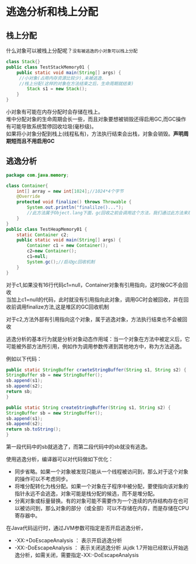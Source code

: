 # 逃逸分析和栈上分配

## 栈上分配
什么对象可以被栈上分配呢？`没有被逃逸的小对象可以栈上分配`
```java
class Stack{}
public class TestStackMemory01 {
	public static void main(String[] args) {
     //小对象(占用内存资源比较少),未被逃逸.
     //栈上分配(这样的对象在方法结束之后，生命周期就结束)
		Stack s1 = new Stack();
	}
}
```
小对象有可能在内存分配时会存储在栈上。</br>
堆中分配对象的生命周期会长一些，而且对象要想被销毁还得启用GC,而GC操作有可能导致系统暂停回收垃圾(毫秒级)。</br>
如果将小对象分配到栈上(线程私有)，方法执行结束会出栈，对象会销毁。**声明周期短而且不用启用GC**

## 逃逸分析

```java
package com.java.memory;

class Container{
	int[] array = new int[1024];//1024*4个字节	
	@Override
	protected void finalize() throws Throwable {
		System.out.println("finalilze()...");
		//此方法属于Object.lang下面，gc回收之前会调用这个方法，我们通过此方法来观察对象是否被回收
	}
}
public class TestHeapMemory01 {
	static Container c2;
	public static void main(String[] args) {
		Container c1 = new Container();
		c2=new Container();
		c1=null;
		System.gc();//启动gc回收机制
	}
}
```
对于c1,如果没有16行代码c1=null，Container对象有引用指向，这时候GC不会回收</br>
当加上c1=null的代码，此时就没有引用指向此对象，调用GC时会被回收，并在回收前调用finalize方法,这是堆区的GC回收机制

对于c2,方法外部有引用指向这个对象，属于逃逸对象，方法执行结束也不会被回收

逃逸分析的基本行为就是分析对象动态作用域：当一个对象在方法中被定义后，它可能被外部方法所引用，例如作为调用参数传递到其他地方中，称为方法逃逸。

例如以下代码：
```java
public static StringBuffer craeteStringBuffer(String s1, String s2) {
StringBuffer sb = new StringBuffer();
sb.append(s1);
sb.append(s2);
return sb;
}

public static String createStringBuffer(String s1, String s2) {
StringBuffer sb = new StringBuffer();
sb.append(s1);
sb.append(s2);
return sb.toString();
}
```
第一段代码中的sb就逃逸了，而第二段代码中的sb就没有逃逸。

使用逃逸分析，编译器可以对代码做如下优化：
- 同步省略。如果一个对象被发现只能从一个线程被访问到，那么对于这个对象的操作可以不考虑同步。
- 将堆分配转化为栈分配。如果一个对象在子程序中被分配，要使指向该对象的指针永远不会逃逸，对象可能是栈分配的候选，而不是堆分配。
- 分离对象或标量替换。有的对象可能不需要作为一个连续的内存结构存在也可以被访问到，那么对象的部分（或全部）可以不存储在内存，而是存储在CPU寄存器中。

在Java代码运行时，通过JVM参数可指定是否开启逃逸分析，
- -XX:+DoEscapeAnalysis ： 表示开启逃逸分析
- -XX:-DoEscapeAnalysis ： 表示关闭逃逸分析 从jdk 1.7开始已经默认开始逃逸分析，如需关闭，需要指定-XX:-DoEscapeAnalysis